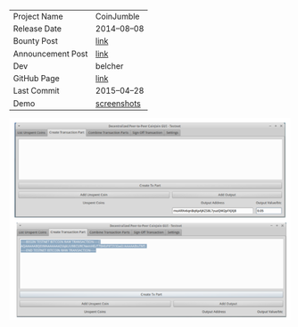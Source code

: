 ﻿|               	| 				|
| ----------- 		| ----------	| 
| Project Name 		| CoinJumble 		|
| Release Date		| 2014–08–08	|
| Bounty Post 		| [link](https://bitcointalk.org/index.php?topic=279249.msg8254783#msg8254783)		|
| Announcement Post | [link](https://bitcointalk.org/index.php?topic=730321.msg8254585)		|
| Dev				| belcher		|
| GitHub Page		| [link](https://github.com/chris-belcher/coinjumble)		|
| Last Commit		| 2015–04–28	|
| Demo				| [screenshots](cj-demo.png) | 

![.](screenshot.png)